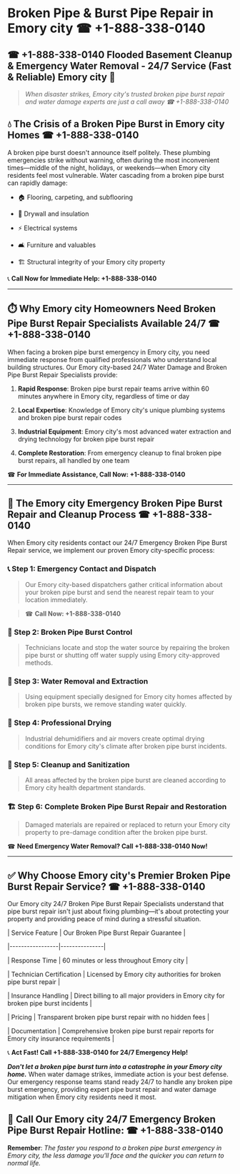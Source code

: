 # Broken Pipe & Burst Pipe Repair in Emory city ☎ +1-888-338-0140  
## ☎ +1-888-338-0140 Flooded Basement Cleanup & Emergency Water Removal - 24/7 Service (Fast & Reliable) Emory city 🚨  

> *When disaster strikes, Emory city's trusted broken pipe burst repair and water damage experts are just a call away ☎ +1-888-338-0140*  

## 💧 The Crisis of a Broken Pipe Burst in Emory city Homes ☎ +1-888-338-0140  

A broken pipe burst doesn't announce itself politely. These plumbing emergencies strike without warning, often during the most inconvenient times—middle of the night, holidays, or weekends—when Emory city residents feel most vulnerable. Water cascading from a broken pipe burst can rapidly damage:  

* 🏠 Flooring, carpeting, and subflooring  
* 🧱 Drywall and insulation  
* ⚡ Electrical systems  
* 🛋️ Furniture and valuables  
* 🏗️ Structural integrity of your Emory city property  

📞 **Call Now for Immediate Help: +1-888-338-0140**  

---  

## ⏱️ Why Emory city Homeowners Need Broken Pipe Burst Repair Specialists Available 24/7 ☎ +1-888-338-0140  

When facing a broken pipe burst emergency in Emory city, you need immediate response from qualified professionals who understand local building structures. Our Emory city-based 24/7 Water Damage and Broken Pipe Burst Repair Specialists provide:  

1. **Rapid Response**: Broken pipe burst repair teams arrive within 60 minutes anywhere in Emory city, regardless of time or day  
2. **Local Expertise**: Knowledge of Emory city's unique plumbing systems and broken pipe burst repair codes  
3. **Industrial Equipment**: Emory city's most advanced water extraction and drying technology for broken pipe burst repair  
4. **Complete Restoration**: From emergency cleanup to final broken pipe burst repairs, all handled by one team  

☎ **For Immediate Assistance, Call Now: +1-888-338-0140**  

---  

## 🔧 The Emory city Emergency Broken Pipe Burst Repair and Cleanup Process ☎ +1-888-338-0140  

When Emory city residents contact our 24/7 Emergency Broken Pipe Burst Repair service, we implement our proven Emory city-specific process:  

### 📞 Step 1: Emergency Contact and Dispatch  
> Our Emory city-based dispatchers gather critical information about your broken pipe burst and send the nearest repair team to your location immediately.  
> ☎ **Call Now: +1-888-338-0140**  

### 🚿 Step 2: Broken Pipe Burst Control  
> Technicians locate and stop the water source by repairing the broken pipe burst or shutting off water supply using Emory city-approved methods.  

### 🌊 Step 3: Water Removal and Extraction  
> Using equipment specially designed for Emory city homes affected by broken pipe bursts, we remove standing water quickly.  

### 💨 Step 4: Professional Drying  
> Industrial dehumidifiers and air movers create optimal drying conditions for Emory city's climate after broken pipe burst incidents.  

### 🧼 Step 5: Cleanup and Sanitization  
> All areas affected by the broken pipe burst are cleaned according to Emory city health department standards.  

### 🏗️ Step 6: Complete Broken Pipe Burst Repair and Restoration  
> Damaged materials are repaired or replaced to return your Emory city property to pre-damage condition after the broken pipe burst.  

☎ **Need Emergency Water Removal? Call +1-888-338-0140 Now!**  

---  

## ✅ Why Choose Emory city's Premier Broken Pipe Burst Repair Service? ☎ +1-888-338-0140  

Our Emory city 24/7 Broken Pipe Burst Repair Specialists understand that pipe burst repair isn't just about fixing plumbing—it's about protecting your property and providing peace of mind during a stressful situation.  

| Service Feature | Our Broken Pipe Burst Repair Guarantee |  
|-----------------|---------------|  
| Response Time | 60 minutes or less throughout Emory city |  
| Technician Certification | Licensed by Emory city authorities for broken pipe burst repair |  
| Insurance Handling | Direct billing to all major providers in Emory city for broken pipe burst incidents |  
| Pricing | Transparent broken pipe burst repair with no hidden fees |  
| Documentation | Comprehensive broken pipe burst repair reports for Emory city insurance requirements |  

📞 **Act Fast! Call +1-888-338-0140 for 24/7 Emergency Help!**  

***Don't let a broken pipe burst turn into a catastrophe in your Emory city home.*** When water damage strikes, immediate action is your best defense. Our emergency response teams stand ready 24/7 to handle any broken pipe burst emergency, providing expert pipe burst repair and water damage mitigation when Emory city residents need it most.  

## 📱 Call Our Emory city 24/7 Emergency Broken Pipe Burst Repair Hotline: ☎ +1-888-338-0140  

**Remember**: *The faster you respond to a broken pipe burst emergency in Emory city, the less damage you'll face and the quicker you can return to normal life.*